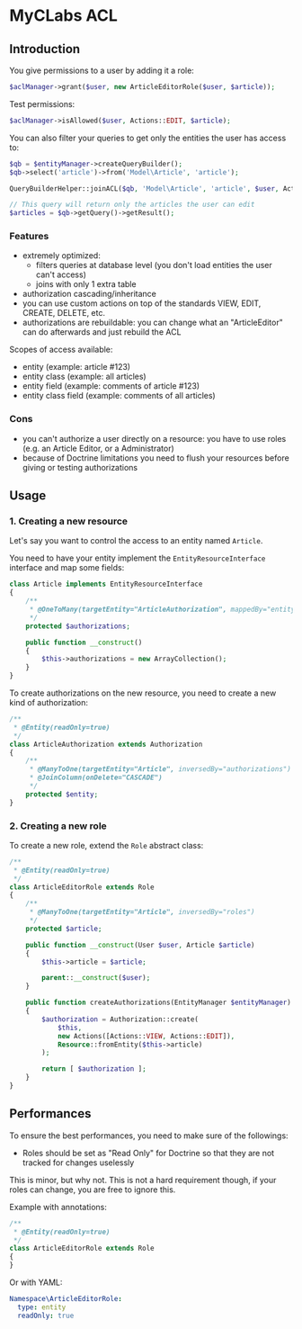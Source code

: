 # MyCLabs ACL

## Introduction

You give permissions to a user by adding it a role:

```php
$aclManager->grant($user, new ArticleEditorRole($user, $article));
```

Test permissions:

```php
$aclManager->isAllowed($user, Actions::EDIT, $article);
```

You can also filter your queries to get only the entities the user has access to:

```php
$qb = $entityManager->createQueryBuilder();
$qb->select('article')->from('Model\Article', 'article');

QueryBuilderHelper::joinACL($qb, 'Model\Article', 'article', $user, Actions::EDIT);

// This query will return only the articles the user can edit
$articles = $qb->getQuery()->getResult();
```

### Features

- extremely optimized:
  - filters queries at database level (you don't load entities the user can't access)
  - joins with only 1 extra table
- authorization cascading/inheritance
- you can use custom actions on top of the standards VIEW, EDIT, CREATE, DELETE, etc.
- authorizations are rebuildable: you can change what an "ArticleEditor" can do afterwards and just rebuild the ACL

Scopes of access available:

- entity (example: article #123)
- entity class (example: all articles)
- entity field (example: comments of article #123)
- entity class field (example: comments of all articles)

### Cons

- you can't authorize a user directly on a resource: you have to use roles (e.g. an Article Editor, or a Administrator)
- because of Doctrine limitations you need to flush your resources before giving or testing authorizations

## Usage

### 1. Creating a new resource

Let's say you want to control the access to an entity named `Article`.

You need to have your entity implement the `EntityResourceInterface` interface and map some fields:

```php
class Article implements EntityResourceInterface
{
    /**
     * @OneToMany(targetEntity="ArticleAuthorization", mappedBy="entity", fetch="EXTRA_LAZY")
     */
    protected $authorizations;

    public function __construct()
    {
        $this->authorizations = new ArrayCollection();
    }
}
```

To create authorizations on the new resource, you need to create a new kind of authorization:

```php
/**
 * @Entity(readOnly=true)
 */
class ArticleAuthorization extends Authorization
{
    /**
     * @ManyToOne(targetEntity="Article", inversedBy="authorizations")
     * @JoinColumn(onDelete="CASCADE")
     */
    protected $entity;
}
```


### 2. Creating a new role

To create a new role, extend the `Role` abstract class:

```php
/**
 * @Entity(readOnly=true)
 */
class ArticleEditorRole extends Role
{
    /**
     * @ManyToOne(targetEntity="Article", inversedBy="roles")
     */
    protected $article;

    public function __construct(User $user, Article $article)
    {
        $this->article = $article;

        parent::__construct($user);
    }

    public function createAuthorizations(EntityManager $entityManager)
    {
        $authorization = Authorization::create(
            $this,
            new Actions([Actions::VIEW, Actions::EDIT]),
            Resource::fromEntity($this->article)
        );

        return [ $authorization ];
    }
}
```

## Performances

To ensure the best performances, you need to make sure of the followings:

- Roles should be set as "Read Only" for Doctrine so that they are not tracked for changes uselessly

This is minor, but why not.
This is not a hard requirement though, if your roles can change, you are free to ignore this.

Example with annotations:

```php
/**
 * @Entity(readOnly=true)
 */
class ArticleEditorRole extends Role
{
}
```

Or with YAML:

```yaml
Namespace\ArticleEditorRole:
  type: entity
  readOnly: true
```
